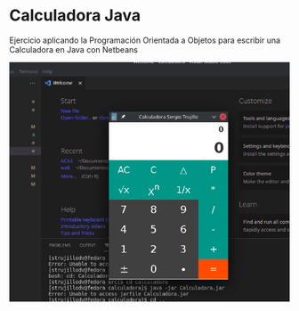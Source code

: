 # Calculadora Java

Ejercicio aplicando la Programación Orientada a Objetos para escribir una Calculadora en Java con Netbeans

![Screenshot de la calculadora](https://github.com/strujillodv/calculadora-java/blob/main/src/img/screenshot.png?raw=true)

